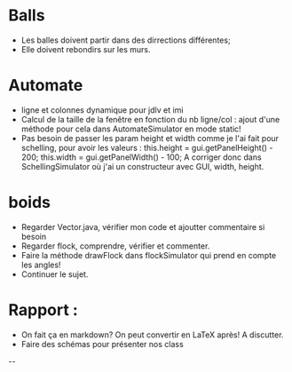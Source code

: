 # Balls

* Les balles doivent partir dans des dirrections différentes;
* Elle doivent rebondirs sur les murs.

# Automate

* ligne et colonnes dynamique pour jdlv et imi
* Calcul de la taille de la fenêtre en fonction du nb ligne/col : ajout d'une méthode pour cela dans AutomateSimulator en mode static!
* Pas besoin de passer les param height et width comme je l'ai fait pour schelling, pour avoir les valeurs :
this.height = gui.getPanelHeight() - 200;
		this.width = gui.getPanelWidth() - 100;
A corriger donc dans SchellingSimulator où j'ai un constructeur avec GUI, width, height.

# boids

* Regarder Vector.java, vérifier mon code et ajoutter commentaire si besoin
* Regarder flock, comprendre, vérifier et commenter.
* Faire la méthode drawFlock dans flockSimulator qui prend en compte les angles!
* Continuer le sujet.

# Rapport :
* On fait ça en markdown? On peut convertir en LaTeX après! A discutter.
* Faire des schémas pour présenter nos class


-- 

